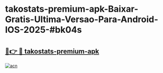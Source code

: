 # takostats-premium-apk-Baixar-Gratis-Ultima-Versao-Para-Android-IOS-2025-#bk04s

# <h2><a href="https://ainizakaria.my?title=takostats-premium-apk&ref=22M">🔗👉 🔴 takostats-premium-apk</a></h2>

[![acn](https://github.com/user-attachments/assets/0f9c940e-d8b0-45ae-aac7-cd30a18b3e1c)](https://ainizakaria.my?title=takostats-premium-apk&ref=22M)

